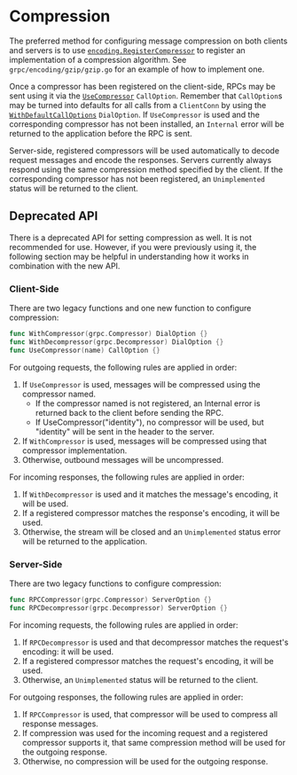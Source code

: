 # Compression

The preferred method for configuring message compression on both clients and
servers is to use
[`encoding.RegisterCompressor`](https://godoc.org/github.com/duhangsoft/grpc-go/encoding#RegisterCompressor)
to register an implementation of a compression algorithm.  See
`grpc/encoding/gzip/gzip.go` for an example of how to implement one.

Once a compressor has been registered on the client-side, RPCs may be sent using
it via the
[`UseCompressor`](https://godoc.org/github.com/duhangsoft/grpc-go#UseCompressor)
`CallOption`.  Remember that `CallOption`s may be turned into defaults for all
calls from a `ClientConn` by using the
[`WithDefaultCallOptions`](https://godoc.org/github.com/duhangsoft/grpc-go#WithDefaultCallOptions)
`DialOption`.  If `UseCompressor` is used and the corresponding compressor has
not been installed, an `Internal` error will be returned to the application
before the RPC is sent.

Server-side, registered compressors will be used automatically to decode request
messages and encode the responses.  Servers currently always respond using the
same compression method specified by the client.  If the corresponding
compressor has not been registered, an `Unimplemented` status will be returned
to the client.

## Deprecated API

There is a deprecated API for setting compression as well.  It is not
recommended for use.  However, if you were previously using it, the following
section may be helpful in understanding how it works in combination with the new
API.

### Client-Side

There are two legacy functions and one new function to configure compression:

```go
func WithCompressor(grpc.Compressor) DialOption {}
func WithDecompressor(grpc.Decompressor) DialOption {}
func UseCompressor(name) CallOption {}
```

For outgoing requests, the following rules are applied in order:
1. If `UseCompressor` is used, messages will be compressed using the compressor
   named.
   * If the compressor named is not registered, an Internal error is returned
     back to the client before sending the RPC.
   * If UseCompressor("identity"), no compressor will be used, but "identity"
     will be sent in the header to the server.
1. If `WithCompressor` is used, messages will be compressed using that
   compressor implementation.
1. Otherwise, outbound messages will be uncompressed.

For incoming responses, the following rules are applied in order:
1. If `WithDecompressor` is used and it matches the message's encoding, it will
   be used.
1. If a registered compressor matches the response's encoding, it will be used.
1. Otherwise, the stream will be closed and an `Unimplemented` status error will
   be returned to the application.

### Server-Side

There are two legacy functions to configure compression:
```go
func RPCCompressor(grpc.Compressor) ServerOption {}
func RPCDecompressor(grpc.Decompressor) ServerOption {}
```

For incoming requests, the following rules are applied in order:
1. If `RPCDecompressor` is used and that decompressor matches the request's
   encoding: it will be used.
1. If a registered compressor matches the request's encoding, it will be used.
1. Otherwise, an `Unimplemented` status will be returned to the client.

For outgoing responses, the following rules are applied in order:
1. If `RPCCompressor` is used, that compressor will be used to compress all
   response messages.
1. If compression was used for the incoming request and a registered compressor
   supports it, that same compression method will be used for the outgoing
   response.
1. Otherwise, no compression will be used for the outgoing response.
